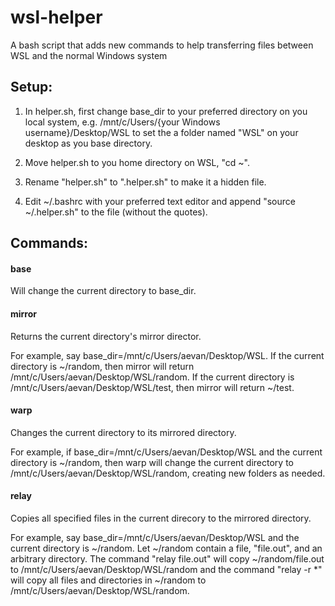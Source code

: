 # wsl-helper
A bash script that adds new commands to help transferring files between WSL and the normal Windows system

## Setup:
1. In helper.sh, first change base_dir to your preferred directory on you local system, e.g. /mnt/c/Users/{your Windows username}/Desktop/WSL to set the a folder named "WSL" on your desktop as you base directory.

2. Move helper.sh to you home directory on WSL, "cd ~". 

3. Rename "helper.sh" to ".helper.sh" to make it a hidden file.

4. Edit ~/.bashrc with your preferred text editor and append "source ~/.helper.sh" to the file (without the quotes).

## Commands:
#### base
Will change the current directory to base_dir.

#### mirror
Returns the current directory's mirror director.

For example, say base_dir=/mnt/c/Users/aevan/Desktop/WSL. If the current directory is ~/random, then mirror will return /mnt/c/Users/aevan/Desktop/WSL/random. If the current directory is /mnt/c/Users/aevan/Desktop/WSL/test, then mirror will return ~/test.

#### warp
Changes the current directory to its mirrored directory.

For example, if base_dir=/mnt/c/Users/aevan/Desktop/WSL and the current directory is ~/random, then warp will change the current directory to /mnt/c/Users/aevan/Desktop/WSL/random, creating new folders as needed.

#### relay
Copies all specified files in the current direcory to the mirrored directory.

For example, say base_dir=/mnt/c/Users/aevan/Desktop/WSL and the current directory is ~/random. Let ~/random contain a file, "file.out", and an arbitrary directory. The command "relay file.out" will copy ~/random/file.out to /mnt/c/Users/aevan/Desktop/WSL/random and the command "relay -r \*" will copy all files and directories in ~/random to /mnt/c/Users/aevan/Desktop/WSL/random.
